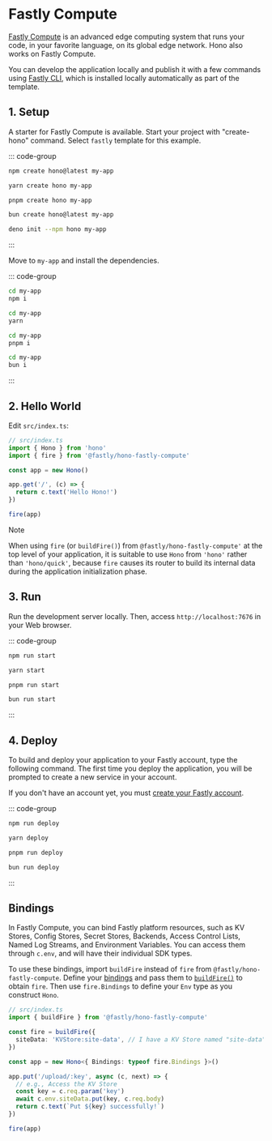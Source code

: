 # Fastly Compute

[Fastly Compute](https://www.fastly.com/products/edge-compute) is an advanced edge computing system that runs your code, in your favorite language, on its global edge network. Hono also works on Fastly Compute.

You can develop the application locally and publish it with a few commands using [Fastly CLI](https://www.fastly.com/documentation/reference/tools/cli/), which is installed locally automatically as part of the template.

## 1. Setup

A starter for Fastly Compute is available.
Start your project with "create-hono" command.
Select `fastly` template for this example.

::: code-group

```sh [npm]
npm create hono@latest my-app
```

```sh [yarn]
yarn create hono my-app
```

```sh [pnpm]
pnpm create hono my-app
```

```sh [bun]
bun create hono@latest my-app
```

```sh [deno]
deno init --npm hono my-app
```

:::

Move to `my-app` and install the dependencies.

::: code-group

```sh [npm]
cd my-app
npm i
```

```sh [yarn]
cd my-app
yarn
```

```sh [pnpm]
cd my-app
pnpm i
```

```sh [bun]
cd my-app
bun i
```

:::

## 2. Hello World

Edit `src/index.ts`:

```ts
// src/index.ts
import { Hono } from 'hono'
import { fire } from '@fastly/hono-fastly-compute'

const app = new Hono()

app.get('/', (c) => {
  return c.text('Hello Hono!')
})

fire(app)
```

> [!NOTE]
> When using `fire` (or `buildFire()`) from `@fastly/hono-fastly-compute'` at the top level of your application, it is suitable to use `Hono` from `'hono'` rather than `'hono/quick'`, because `fire` causes its router to build its internal data during the application initialization phase.

## 3. Run

Run the development server locally. Then, access `http://localhost:7676` in your Web browser.

::: code-group

```sh [npm]
npm run start
```

```sh [yarn]
yarn start
```

```sh [pnpm]
pnpm run start
```

```sh [bun]
bun run start
```

:::

## 4. Deploy

To build and deploy your application to your Fastly account, type the following command. The first time you deploy the application, you will be prompted to create a new service in your account.

If you don't have an account yet, you must [create your Fastly account](https://www.fastly.com/signup/).

::: code-group

```sh [npm]
npm run deploy
```

```sh [yarn]
yarn deploy
```

```sh [pnpm]
pnpm run deploy
```

```sh [bun]
bun run deploy
```

:::

## Bindings

In Fastly Compute, you can bind Fastly platform resources, such as KV Stores, Config Stores, Secret Stores, Backends, Access Control Lists, Named Log Streams, and Environment Variables. You can access them through `c.env`, and will have their individual SDK types.

To use these bindings, import `buildFire` instead of `fire` from `@fastly/hono-fastly-compute`. Define your [bindings](https://github.com/fastly/compute-js-context?tab=readme-ov-file#typed-bindings-with-buildcontextproxy) and pass them to [`buildFire()`](https://github.com/fastly/hono-fastly-compute?tab=readme-ov-file#basic-example) to obtain `fire`. Then use `fire.Bindings` to define your `Env` type as you construct `Hono`.

```ts
// src/index.ts
import { buildFire } from '@fastly/hono-fastly-compute'

const fire = buildFire({
  siteData: 'KVStore:site-data', // I have a KV Store named "site-data"
})

const app = new Hono<{ Bindings: typeof fire.Bindings }>()

app.put('/upload/:key', async (c, next) => {
  // e.g., Access the KV Store
  const key = c.req.param('key')
  await c.env.siteData.put(key, c.req.body)
  return c.text(`Put ${key} successfully!`)
})

fire(app)
```
